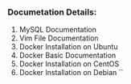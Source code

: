 ### Documetation Details:

  1. MySQL Documentation
  2. Vim File Documentation
  3. Docker Installation on Ubuntu
  4. Docker Basic Documentation
  5. Docker Installation on CentOS
  6. Docker Installation on Debian
``
